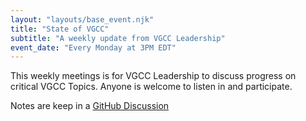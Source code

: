 ```yaml
---
layout: "layouts/base_event.njk"
title: "State of VGCC"
subtitle: "A weekly update from VGCC Leadership"
event_date: "Every Monday at 3PM EDT"
---
```


This weekly meetings is for VGCC Leadership to discuss progress on critical VGCC Topics. Anyone is welcome to listen in and participate.

Notes are keep in a [GitHub Discussion](https://github.com/vgcc-hub/vgcc-hub.github.io/discussions/3)

